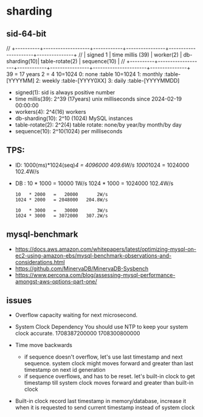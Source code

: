 # sharding

## sid-64-bit
// +----------+-------------------+------------+----------------+----------------------+---------------+
// | signed 1 | time millis (39)  |  worker(2) | db-sharding(10)|   table-rotate(2)    | sequence(10)  |
// +----------+-------------------+------------+----------------+----------------------+---------------+
                39 = 17 years        2 = 4      10=1024          0: none    :table       10=1024
                                                                1: monthly :table-[YYYYMM]
                                                                2: weekly  :table-[YYYY0XX]
                                                                3: daily   :table-[YYYYMMDD]
- signed(1): sid is always positive number
- time millis(39): 2^39 (17years) unix milliseconds since 2024-02-19 00:00:00
- workers(4): 2^4(16) workers
- db-sharding(10): 2^10 (1024) MySQL instances
- table-rotate(2): 2^2(4) table rotate: none/by year/by month/by day
- sequence(10): 2^10(1024) per milliseconds
  
## TPS:
  - ID: 1000(ms)*1024(seq)*4 = 4096000  409.6W/s
        1000*1024            = 1024000  102.4W/s

  - DB : 
        10   * 1000   =   10000       1W/s
        1024 * 1000   = 1024000   102.4W/s

        10   * 2000   =   20000       2W/s
        1024 * 2000   = 2048000   204.8W/s

        10   * 3000   =   30000       3W/s
        1024 * 3000   = 3072000   307.2W/s

## mysql-benchmark 
  - https://docs.aws.amazon.com/whitepapers/latest/optimizing-mysql-on-ec2-using-amazon-ebs/mysql-benchmark-observations-and-considerations.html
  - https://github.com/MinervaDB/MinervaDB-Sysbench
  - https://www.percona.com/blog/assessing-mysql-performance-amongst-aws-options-part-one/

## issues
- Overflow capacity
  waiting for next microsecond.

- System Clock Dependency
  You should use NTP to keep your system clock accurate.
1708387200000
1708300800000
- Time move backwards   
  + if sequence doesn't overflow, let's use last timestamp and next sequence. system clock might moves forward and greater than last timestamp on next id generation 
  + if sequence overflows, and has to be reset. let's built-in clock to get timestamp till system clock moves forward and greater than built-in clock

- Built-in clock
  record last timestamp in memory/database, increase it when it is requested to send current timestamp instead of system clock